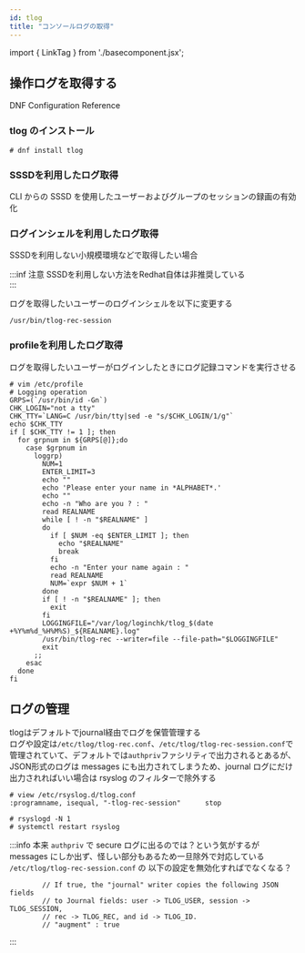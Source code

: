 ```yaml
---
id: tlog
title: "コンソールログの取得"
---
```

import { LinkTag } from './basecomponent.jsx';

## 操作ログを取得する
<LinkTag url="https://rheb.hatenablog.com/entry/tlog">DNF Configuration Reference</LinkTag>  

### tlog のインストール

```
# dnf install tlog
```

### SSSDを利用したログ取得
<LinkTag url="https://access.redhat.com/documentation/ja-jp/red_hat_enterprise_linux/8/html/recording_sessions/configuring-recorded-users-or-user-groups-with-sssd-from-cli-deploying-session-recording">CLI からの SSSD を使用したユーザーおよびグループのセッションの録画の有効化</LinkTag>  

### ログインシェルを利用したログ取得
SSSDを利用しない小規模環境などで取得したい場合  

:::inf 注意
SSSDを利用しない方法をRedhat自体は非推奨している  
:::

ログを取得したいユーザーのログインシェルを以下に変更する  

```
/usr/bin/tlog-rec-session
```

### profileを利用したログ取得  
ログを取得したいユーザーがログインしたときにログ記録コマンドを実行させる  

```
# vim /etc/profile
# Logging operation
GRPS=(`/usr/bin/id -Gn`)
CHK_LOGIN="not a tty"
CHK_TTY=`LANG=C /usr/bin/tty|sed -e "s/$CHK_LOGIN/1/g"`
echo $CHK_TTY
if [ $CHK_TTY != 1 ]; then
  for grpnum in ${GRPS[@]};do
    case $grpnum in
      loggrp)
        NUM=1
        ENTER_LIMIT=3
        echo ""
        echo 'Please enter your name in *ALPHABET*.'
        echo ""
        echo -n "Who are you ? : "
        read REALNAME
        while [ ! -n "$REALNAME" ]
        do
          if [ $NUM -eq $ENTER_LIMIT ]; then
            echo "$REALNAME"
            break
          fi
          echo -n "Enter your name again : "
          read REALNAME
          NUM=`expr $NUM + 1`
        done
        if [ ! -n "$REALNAME" ]; then
          exit
        fi
        LOGGINGFILE="/var/log/loginchk/tlog_$(date +%Y%m%d_%H%M%S)_${REALNAME}.log"
        /usr/bin/tlog-rec --writer=file --file-path="$LOGGINGFILE"
        exit
      ;;
    esac
  done
fi
```

## ログの管理
tlogはデフォルトでjournal経由でログを保管管理する  
ログや設定は`/etc/tlog/tlog-rec.conf`、`/etc/tlog/tlog-rec-session.conf`で管理されていて、デフォルトでは`authpriv`ファシリティで出力されるとあるが、  
JSON形式のログは messages にも出力されてしまうため、journal ログにだけ出力されればいい場合は rsyslog のフィルターで除外する  

```
# view /etc/rsyslog.d/tlog.conf
:programname, isequal, "-tlog-rec-session"      stop

# rsyslogd -N 1
# systemctl restart rsyslog
```

:::info
本来 `authpriv` で secure ログに出るのでは？という気がするが messages にしか出ず、怪しい部分もあるため一旦除外で対応している  
`/etc/tlog/tlog-rec-session.conf` の 以下の設定を無効化すればでなくなる？  

```
        // If true, the "journal" writer copies the following JSON fields
        // to Journal fields: user -> TLOG_USER, session -> TLOG_SESSION,
        // rec -> TLOG_REC, and id -> TLOG_ID.
        // "augment" : true
```

:::

